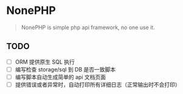 # NonePHP

> NonePHP is simple php api framework, no one use it.

## TODO

- [ ] ORM 提供原生 SQL 执行
- [ ] 编写检查 storage/sql 到 DB 是否一致脚本 
- [ ] 编写脚本自动生成简单的 api 文档页面
- [ ] 提供错误或者异常时，自动打印所有详细日志（正常输出时不会打印）